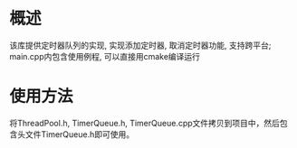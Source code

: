 # 概述
该库提供定时器队列的实现, 实现添加定时器, 取消定时器功能, 支持跨平台; main.cpp内包含使用例程, 可以直接用cmake编译运行

# 使用方法
将ThreadPool.h, TimerQueue.h, TimerQueue.cpp文件拷贝到项目中，然后包含头文件TimerQueue.h即可使用。